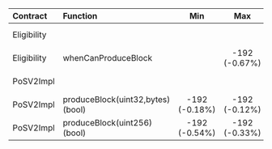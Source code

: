 | Contract | Function | Min | Max | Avg |
| :- | :- | :-: | :-: | :-: |
| Eligibility | | | | -13212 (-5.71%) |
| Eligibility | whenCanProduceBlock | | -192 (-0.67%) | -192 (-0.73%) |
| PoSV2Impl | | | | -200 (-0.01%) |
| PoSV2Impl | produceBlock(uint32,bytes)(bool) | -192 (-0.18%) | -192 (-0.12%) | -192 (-0.15%) |
| PoSV2Impl | produceBlock(uint256)(bool) | -192 (-0.54%) | -192 (-0.33%) | -192 (-0.50%) |

